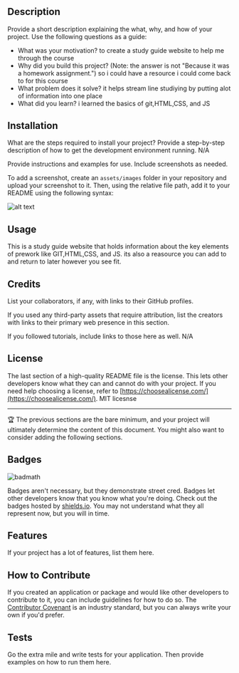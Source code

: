 # <prework study guide>

## Description

Provide a short description explaining the what, why, and how of your project. Use the following questions as a guide:

- What was your motivation? to create a study guide website to help me through the course 
- Why did you build this project? (Note: the answer is not "Because it was a homework assignment.") so i could have a resource i could come back to for this course 
- What problem does it solve? it helps stream line studiying by putting alot of information into one place 
- What did you learn? i learned the basics of git,HTML,CSS, and JS


## Installation

What are the steps required to install your project? Provide a step-by-step description of how to get the development environment running.
N/A

Provide instructions and examples for use. Include screenshots as needed.

To add a screenshot, create an `assets/images` folder in your repository and upload your screenshot to it. Then, using the relative file path, add it to your README using the following syntax:

![alt text](assets/images/screenshot.png)

## Usage 
This is a study guide website that holds information about the key elements of prework like GIT,HTML,CSS, and JS. its also a reasource you can add to and return to later however you see fit.


## Credits 

List your collaborators, if any, with links to their GitHub profiles.

If you used any third-party assets that require attribution, list the creators with links to their primary web presence in this section.

If you followed tutorials, include links to those here as well.
N/A

## License

The last section of a high-quality README file is the license. This lets other developers know what they can and cannot do with your project. If you need help choosing a license, refer to [https://choosealicense.com/](https://choosealicense.com/). 
MIT licesnse

---

🏆 The previous sections are the bare minimum, and your project will ultimately determine the content of this document. You might also want to consider adding the following sections.

## Badges

![badmath](https://img.shields.io/github/languages/top/nielsenjared/badmath)

Badges aren't necessary, but they demonstrate street cred. Badges let other developers know that you know what you're doing. Check out the badges hosted by [shields.io](https://shields.io/). You may not understand what they all represent now, but you will in time.

## Features

If your project has a lot of features, list them here.

## How to Contribute

If you created an application or package and would like other developers to contribute to it, you can include guidelines for how to do so. The [Contributor Covenant](https://www.contributor-covenant.org/) is an industry standard, but you can always write your own if you'd prefer.

## Tests

Go the extra mile and write tests for your application. Then provide examples on how to run them here.
